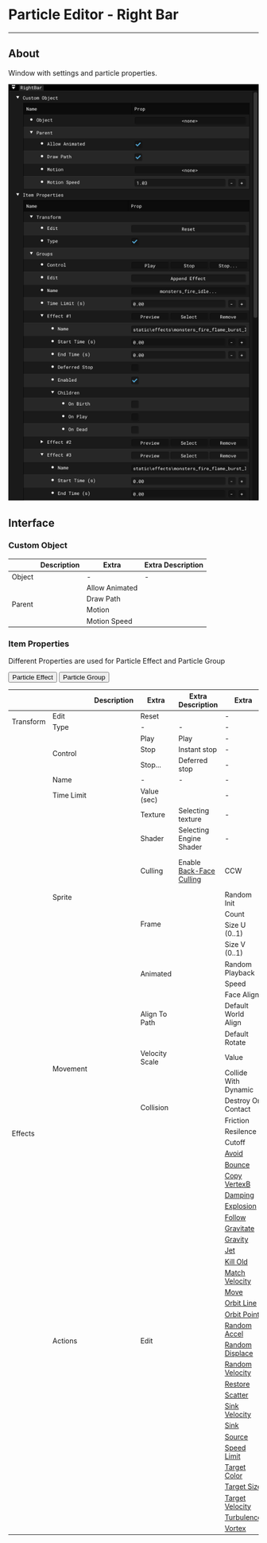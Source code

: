 # Particle Editor - Right Bar

___

## About

Window with settings and particle properties.

![alt text](../assets/images/pe-right-bar.png)

## Interface

### Custom Object

<table><thead>
  <tr>
    <th></th>
    <th>Description</th>
    <th>Extra</th>
    <th>Extra Description</th>
  </tr></thead>
<tbody>
  <tr>
    <td>Object</td>
    <td></td>
    <td>-</td>
    <td>-</td>
  </tr>
  <tr>
    <td rowspan="4">Parent</td>
    <td rowspan="4"></td>
    <td>Allow Animated</td>
    <td></td>
  </tr>
  <tr>
    <td>Draw Path</td>
    <td></td>
  </tr>
  <tr>
    <td>Motion</td>
    <td></td>
  </tr>
  <tr>
    <td>Motion Speed</td>
    <td></td>
  </tr>
</tbody>
</table>

### Item Properties

Different Properties are used for Particle Effect and Particle Group

<div class="table-tabs">
  <div class="tab-buttons">
    <button class="tab-button active" onclick="openTable(event, 'ParticleEffect')">Particle Effect</button>
    <button class="tab-button" onclick="openTable(event, 'ParticleGroup')">Particle Group</button>
  </div>

<div id="ParticleEffect" class="tab-content" style="display: block;">
  <table>
    <thead>
      <tr>
        <th></th>
        <th></th>
        <th>Description</th>
        <th>Extra</th>
        <th>Extra Description</th>
        <th>Extra</th>
        <th>Extra Description</th>
      </tr></thead>
    <tbody>
      <tr>
        <td rowspan="2">Transform</td>
        <td>Edit</td>
        <td></td>
        <td>Reset</td>
        <td></td>
        <td>-</td>
        <td>-</td>
      </tr>
      <tr>
        <td>Type</td>
        <td></td>
        <td>-</td>
        <td>-</td>
        <td>-</td>
        <td>-</td>
      </tr>
      <tr>
        <td rowspan="51">Effects</td>
        <td rowspan="3">Control</td>
        <td rowspan="3"></td>
        <td>Play</td>
        <td>Play</td>
        <td>-</td>
        <td>-</td>
      </tr>
      <tr>
        <td>Stop</td>
        <td>Instant stop</td>
        <td>-</td>
        <td>-</td>
      </tr>
      <tr>
        <td>Stop...</td>
        <td>Deferred stop</td>
        <td>-</td>
        <td>-</td>
      </tr>
      <tr>
        <td>Name</td>
        <td></td>
        <td>-</td>
        <td>-</td>
        <td>-</td>
        <td>-</td>
      </tr>
      <tr>
        <td>Time Limit</td>
        <td></td>
        <td>Value (sec)</td>
        <td></td>
        <td>-</td>
        <td>-</td>
      </tr>
      <tr>
        <td rowspan="9">Sprite</td>
        <td rowspan="9"></td>
        <td>Texture</td>
        <td>Selecting texture</td>
        <td>-</td>
        <td>-</td>
      </tr>
      <tr>
        <td>Shader</td>
        <td>Selecting Engine Shader</td>
        <td>-</td>
        <td>-</td>
      </tr>
      <tr>
        <td>Culling</td>
        <td>Enable <a href="https://www.khronos.org/opengl/wiki/Face_Culling">Back-Face Culling</a></td>
        <td>CCW</td>
        <td>Enable <a href="https://www.khronos.org/opengl/wiki/Face_Culling">Counter-Clockwise Culling</a></td>
      </tr>
      <tr>
        <td rowspan="4">Frame</td>
        <td rowspan="4"></td>
        <td>Random Init</td>
        <td></td>
      </tr>
      <tr>
        <td>Count</td>
        <td></td>
      </tr>
      <tr>
        <td>Size U (0..1)</td>
        <td></td>
      </tr>
      <tr>
        <td>Size V (0..1)</td>
        <td></td>
      </tr>
      <tr>
        <td rowspan="2">Animated</td>
        <td rowspan="2"></td>
        <td>Random Playback</td>
        <td></td>
      </tr>
      <tr>
        <td>Speed</td>
        <td></td>
      </tr>
      <tr>
        <td rowspan="9">Movement</td>
        <td rowspan="9"></td>
        <td rowspan="3">Align To Path</td>
        <td rowspan="3"></td>
        <td>Face Align</td>
        <td></td>
      </tr>
      <tr>
        <td>Default World Align</td>
        <td></td>
      </tr>
      <tr>
        <td>Default Rotate</td>
        <td></td>
      </tr>
      <tr>
        <td>Velocity Scale</td>
        <td></td>
        <td>Value</td>
        <td></td>
      </tr>
      <tr>
        <td rowspan="5">Collision</td>
        <td rowspan="5"></td>
        <td>Collide With Dynamic</td>
        <td>Collide with Dynamic Objects</td>
      </tr>
      <tr>
        <td>Destroy On Contact</td>
        <td></td>
      </tr>
      <tr>
        <td>Friction</td>
        <td>Friction</td>
      </tr>
      <tr>
        <td>Resilence</td>
        <td></td>
      </tr>
      <tr>
        <td>Cutoff</td>
        <td></td>
      </tr>
      <tr>
        <td rowspan="28">Actions</td>
        <td rowspan="28"></td>
        <td rowspan="28">Edit</td>
        <td rowspan="28"></td>
        <td><a href="actions/avoid.md">Avoid</a></td>
        <td></td>
      </tr>
      <tr>
        <td><a href="actions/bounce.md">Bounce</a></td>
        <td></td>
      </tr>
      <tr>
        <td><a href="actions/copy-vertexb.md">Copy VertexB</a></td>
        <td></td>
      </tr>
      <tr>
        <td><a href="actions/damping.md">Damping</a></td>
        <td></td>
      </tr>
      <tr>
        <td><a href="actions/explosion.md">Explosion</a></td>
        <td></td>
      </tr>
      <tr>
        <td><a href="actions/follow.md">Follow</a></td>
        <td></td>
      </tr>
      <tr>
        <td><a href="actions/gravitate.md">Gravitate</a></td>
        <td></td>
      </tr>
      <tr>
        <td><a href="actions/gravity.md">Gravity</a></td>
        <td></td>
      </tr>
      <tr>
        <td><a href="actions/jet.md">Jet</a></td>
        <td></td>
      </tr>
      <tr>
        <td><a href="actions/kill-old.md">Kill Old</a></td>
        <td></td>
      </tr>
      <tr>
        <td><a href="actions/match-velocity.md">Match Velocity</a></td>
        <td></td>
      </tr>
      <tr>
        <td><a href="actions/move.md">Move</a></td>
        <td></td>
      </tr>
      <tr>
        <td><a href="actions/orbit-line.md">Orbit Line</a></td>
        <td></td>
      </tr>
      <tr>
        <td><a href="actions/orbit-point.md">Orbit Point</a></td>
        <td></td>
      </tr>
      <tr>
        <td><a href="actions/random-accel.md">Random Accel</a></td>
        <td></td>
      </tr>
      <tr>
        <td><a href="actions/random-displace.md">Random Displace</a></td>
        <td></td>
      </tr>
      <tr>
        <td><a href="actions/random-velocity.md">Random Velocity</a></td>
        <td></td>
      </tr>
      <tr>
        <td><a href="actions/restore.md">Restore</a></td>
        <td></td>
      </tr>
      <tr>
        <td><a href="actions/scatter.md">Scatter</a></td>
        <td></td>
      </tr>
      <tr>
        <td><a href="actions/sink-velocity.md">Sink Velocity</a></td>
        <td></td>
      </tr>
      <tr>
        <td><a href="actions/sink.md">Sink</a></td>
        <td></td>
      </tr>
      <tr>
        <td><a href="actions/source.md">Source</a></td>
        <td></td>
      </tr>
      <tr>
        <td><a href="actions/speed-limit.md">Speed Limit</a></td>
        <td></td>
      </tr>
      <tr>
        <td><a href="actions/target-color.md">Target Color</a></td>
        <td></td>
      </tr>
      <tr>
        <td><a href="actions/target-size.md">Target Size</a></td>
        <td></td>
      </tr>
      <tr>
        <td><a href="actions/target-velocity.md">Target Velocity</a></td>
        <td></td>
      </tr>
      <tr>
        <td><a href="actions/turbulence.md">Turbulence</a></td>
        <td></td>
      </tr>
      <tr>
        <td><a href="actions/vortex.md">Vortex</a></td>
        <td></td>
      </tr>
    </tbody>
  </table>
</div>

<div id="ParticleGroup" class="tab-content" style="display: none;">
  <table>
    <thead>
      <tr>
        <th></th>
        <th></th>
        <th>Description</th>
        <th>Extra</th>
        <th>Extra Description</th>
        <th>Extra</th>
        <th>Extra Description</th>
        <th>Extra</th>
        <th>Extra Description</th>
      </tr></thead>
    <tbody>
      <tr>
        <td rowspan="2">Transform</td>
        <td>Edit</td>
        <td></td>
        <td>Reset</td>
        <td></td>
        <td>-</td>
        <td>-</td>
        <td>-</td>
        <td>-</td>
      </tr>
      <tr>
        <td>Type</td>
        <td></td>
        <td>-</td>
        <td>-</td>
        <td>-</td>
        <td>-</td>
        <td>-</td>
        <td>-</td>
      </tr>
      <tr>
        <td rowspan="18">Groups</td>
        <td rowspan="3">Control</td>
        <td rowspan="3"></td>
        <td>Play</td>
        <td>Play</td>
        <td>-</td>
        <td>-</td>
        <td>-</td>
        <td>-</td>
      </tr>
      <tr>
        <td>Stop</td>
        <td>Instant stop</td>
        <td>-</td>
        <td>-</td>
        <td>-</td>
        <td>-</td>
      </tr>
      <tr>
        <td>Stop...</td>
        <td>Deferred stop</td>
        <td>-</td>
        <td>-</td>
        <td>-</td>
        <td>-</td>
      </tr>
      <tr>
        <td>Edit</td>
        <td></td>
        <td>Append Effect</td>
        <td>Add Particle Effect</td>
        <td>-</td>
        <td>-</td>
        <td>-</td>
        <td>-</td>
      </tr>
      <tr>
        <td>Name</td>
        <td></td>
        <td></td>
        <td></td>
        <td>-</td>
        <td>-</td>
        <td>-</td>
        <td>-</td>
      </tr>
      <tr>
        <td>Time Limit (s)</td>
        <td></td>
        <td></td>
        <td></td>
        <td>-</td>
        <td>-</td>
        <td>-</td>
        <td>-</td>
      </tr>
      <tr>
        <td rowspan="12">Effect</td>
        <td rowspan="12"></td>
        <td>Preview</td>
        <td>Preview Particle Effect</td>
        <td>-</td>
        <td>-</td>
        <td>-</td>
        <td>-</td>
      </tr>
      <tr>
        <td>Select</td>
        <td></td>
        <td>-</td>
        <td>-</td>
        <td>-</td>
        <td>-</td>
      </tr>
      <tr>
        <td>Remove</td>
        <td></td>
        <td>-</td>
        <td>-</td>
        <td>-</td>
        <td>-</td>
      </tr>
      <tr>
        <td>Name</td>
        <td></td>
        <td>-</td>
        <td>-</td>
        <td>-</td>
        <td>-</td>
      </tr>
      <tr>
        <td>Start Time</td>
        <td></td>
        <td>-</td>
        <td>-</td>
        <td>-</td>
        <td>-</td>
      </tr>
      <tr>
        <td>End Time</td>
        <td></td>
        <td>-</td>
        <td>-</td>
        <td>-</td>
        <td>-</td>
      </tr>
      <tr>
        <td>Deferred Stop</td>
        <td></td>
        <td>-</td>
        <td>-</td>
        <td>-</td>
        <td>-</td>
      </tr>
      <tr>
        <td>Enabled</td>
        <td></td>
        <td>-</td>
        <td>-</td>
        <td>-</td>
        <td>-</td>
      </tr>
      <tr>
        <td rowspan="4">Children</td>
        <td rowspan="4"></td>
        <td>On Birth</td>
        <td></td>
        <td>Effect Name</td>
        <td></td>
      </tr>
      <tr>
        <td rowspan="2">On Play</td>
        <td rowspan="2"></td>
        <td>Effect Name</td>
        <td></td>
      </tr>
      <tr>
        <td>Play After Stop</td>
        <td></td>
      </tr>
      <tr>
        <td>On Dead</td>
        <td></td>
        <td>Effect Name</td>
        <td></td>
      </tr>
    </tbody>
  </table>
</div>
